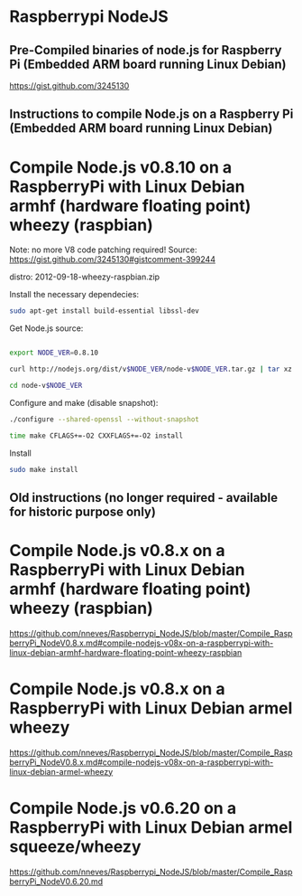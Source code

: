 Raspberrypi NodeJS
==================

Pre-Compiled binaries of node.js for Raspberry Pi  (Embedded ARM board running Linux Debian)
------------------

https://gist.github.com/3245130






Instructions to compile Node.js on a Raspberry Pi (Embedded ARM board running Linux Debian)
------------------

Compile Node.js v0.8.10 on a RaspberryPi with Linux Debian armhf (hardware floating point) wheezy (raspbian)
===========================================================================================================
Note: no more V8 code patching required!
Source: https://gist.github.com/3245130#gistcomment-399244

distro: 2012-09-18-wheezy-raspbian.zip

Install the necessary dependecies:
```bash
sudo apt-get install build-essential libssl-dev
```

Get Node.js source:
```bash

export NODE_VER=0.8.10

curl http://nodejs.org/dist/v$NODE_VER/node-v$NODE_VER.tar.gz | tar xz

cd node-v$NODE_VER
```

Configure and make (disable snapshot):
```bash
./configure --shared-openssl --without-snapshot

time make CFLAGS+=-O2 CXXFLAGS+=-O2 install
```

Install
```bash
sudo make install
```

Old instructions (no longer required - available for historic purpose only)
----------------

Compile Node.js v0.8.x on a RaspberryPi with Linux Debian armhf (hardware floating point) wheezy (raspbian)
===========================================================================================================
https://github.com/nneves/Raspberrypi_NodeJS/blob/master/Compile_RaspberryPi_NodeV0.8.x.md#compile-nodejs-v08x-on-a-raspberrypi-with-linux-debian-armhf-hardware-floating-point-wheezy-raspbian

Compile Node.js v0.8.x on a RaspberryPi with Linux Debian armel wheezy
======================================================================
https://github.com/nneves/Raspberrypi_NodeJS/blob/master/Compile_RaspberryPi_NodeV0.8.x.md#compile-nodejs-v08x-on-a-raspberrypi-with-linux-debian-armel-wheezy


Compile Node.js v0.6.20 on a RaspberryPi with Linux Debian armel squeeze/wheezy
======================================================================
https://github.com/nneves/Raspberrypi_NodeJS/blob/master/Compile_RaspberryPi_NodeV0.6.20.md